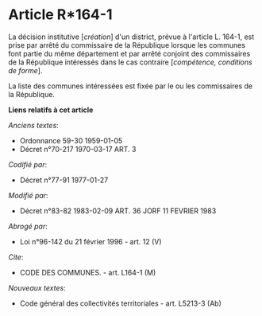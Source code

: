 # Article R*164-1

La décision institutive [*création*] d'un district, prévue à l'article L. 164-1, est prise par arrêté du commissaire de la
République lorsque les communes font partie du même département et par arrêté conjoint des commissaires de la République
intéressés dans le cas contraire [*compétence, conditions de forme*].

La liste des communes intéressées est fixée par le ou les commissaires de la République.

**Liens relatifs à cet article**

_Anciens textes_:

  - Ordonnance 59-30 1959-01-05
  - Décret n°70-217 1970-03-17 ART. 3

_Codifié par_:

  - Décret n°77-91 1977-01-27

_Modifié par_:

  - Décret n°83-82 1983-02-09 ART. 36 JORF 11 FEVRIER 1983

_Abrogé par_:

  - Loi n°96-142 du 21 février 1996 - art. 12 (V)

_Cite_:

  - CODE DES COMMUNES. - art. L164-1 (M)

_Nouveaux textes_:

  - Code général des collectivités territoriales - art. L5213-3 (Ab)

